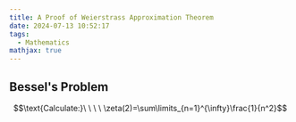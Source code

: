 ```yaml
---
title: A Proof of Weierstrass Approximation Theorem
date: 2024-07-13 10:52:17
tags:
  - Mathematics
mathjax: true
---
```


## Bessel's Problem
$$\text{Calculate:}\ \ \ \ \zeta(2)=\sum\limits_{n=1}^{\infty}\frac{1}{n^2}$$
